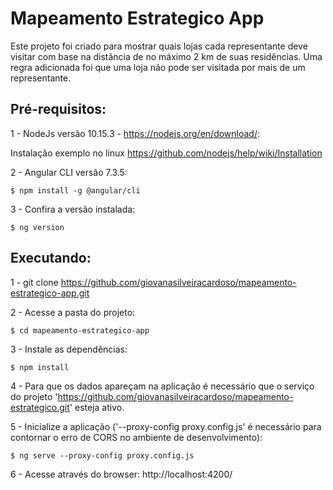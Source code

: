 # Mapeamento Estrategico App

Este projeto foi criado para mostrar quais lojas cada representante deve visitar com base na distância de no máximo 2 km de suas residências. Uma regra adicionada foi que uma loja não pode ser visitada por mais de um representante.

Pré-requisitos:
---------------
1 - NodeJs versão 10.15.3 - https://nodejs.org/en/download/:

Instalação exemplo no linux https://github.com/nodejs/help/wiki/Installation

2 - Angular CLI versão 7.3.5:

``$ npm install -g @angular/cli``

3 - Confira a versão instalada:

``$ ng version``

Executando:
-------------------
1 - git clone https://github.com/giovanasilveiracardoso/mapeamento-estrategico-app.git

2 - Acesse a pasta do projeto:

``$ cd mapeamento-estrategico-app``

3 - Instale as dependências:

``$ npm install``

4 - Para que os dados apareçam na aplicação é necessário que o serviço do projeto 'https://github.com/giovanasilveiracardoso/mapeamento-estrategico.git' esteja ativo.

5 - Inicialize a aplicação ('--proxy-config proxy.config.js' é necessário para contornar o erro de CORS no ambiente de desenvolvimento):

``$ ng serve --proxy-config proxy.config.js``

6 - Acesse através do browser:
	http://localhost:4200/
	
